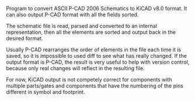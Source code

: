Program to convert ASCII P-CAD 2006 Schematics to KiCAD v8.0 format. It can also output P-CAD format with all the fields sorted.

The schematic file is read, parsed and converted to an internal representation, then all the elements are sorted and output back in the desired format.

Usually P-CAD rearranges the order of elements in the file each time it is saved, so it is impossible to used diff to see what has really changed.
If the output format is P-CAD, the result is very useful to help with version control, because only real changes will reflect in the resulting file.

For now, KiCAD output is not competely correct for components with multiple parts/gates and components that have the numbering of the pins different in symbol and footprint.
